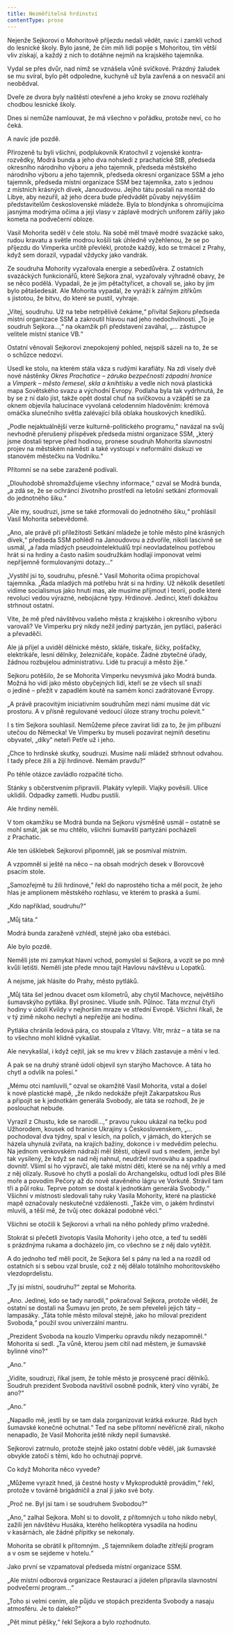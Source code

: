 ```yaml
---
title: Nezměřitelná hrdinství
contentType: prose
---
```


<section>

Nejenže Sejkorovi o Mohoritově příjezdu nedali vědět, navíc i zamkli vchod do lesnické školy. Bylo jasné, že čím míň lidí popije s Mohoritou, tím větší vliv získají, a každý z nich to dotáhne nejmíň na krajského tajemníka.

Vydal se přes dvůr, nad nímž se vznášela vůně svíčkové. Prázdný žaludek se mu svíral, bylo pět odpoledne, kuchyně už byla zavřená a on nesvačil ani neobědval.

Dveře ze dvora byly naštěstí otevřené a jeho kroky se znovu rozléhaly chodbou lesnické školy.

Dnes si nemůže namlouvat, že má všechno v pořádku, protože neví, co ho čeká.

A navíc jde pozdě.

</section>

<section>

Přirozeně tu byli všichni, podplukovník Kratochvíl z vojenské kontra­rozvědky, Modrá bunda a jeho dva nohsledi z prachatické StB, předseda okresního národního výboru a jeho tajemník, předseda městského národního výboru a jeho tajemník, předseda okresní organizace SSM a jeho tajemník, předseda místní organizace SSM bez tajemníka, zato s jednou z místních krásných dívek, Janoudovou. Jejího tátu poslali na montáž do Libye, aby nezuřil, až jeho dcera bude předvádět půvaby nejvyšším představitelům československé mládeže. Byla to blondýnka s ohromujícíma jasnýma modrýma očima a její vlasy v záplavě modrých uniforem zářily jako kometa na podvečerní obloze.

Vasil Mohorita seděl v čele stolu. Na sobě měl tmavě modré svazácké sako, rudou kravatu a světle modrou košili tak úhledně vyžehlenou, že se po příjezdu do Vimperka určitě převlékl, protože každý, kdo se trmácel z Prahy, když sem dorazil, vypadal vždycky jako vandrák.

Ze soudruha Mohority vyzařovala energie a sebedůvěra. Z ostatních svazáckých funkcionářů, které Sejkora znal, vyzařovaly výhradně obavy, že se něco podělá. Vypadali, že je jim pětačtyřicet, a chovali se, jako by jim bylo pětašedesát. Ale Mohorita vypadal, že vyráží k zářným zítřkům s jistotou, že bitvu, do které se pustil, vyhraje.

„Vítej, soudruhu. Už na tebe netrpělivě čekáme,“ přivítal Sejkoru předseda místní organizace SSM a zakroutil hlavou nad jeho nedochvilností. „To je soudruh Sejkora…,“ na okamžik při představení zaváhal, „… zástupce velitele místní stanice VB.“

Ostatní věnovali Sejkorovi znepokojený pohled, nejspíš sázeli na to, že se o schůzce nedozví.

Usedl ke stolu, na kterém stála váza s rudými karafiáty. Na zdi visely dvě nové nástěnky _Okres Prachatice_ – _záruka bezpečnosti západní hranice_ a _Vimperk_ – _město řemesel_, _skla a knihtisku_ a vedle nich nová plastická mapa Sovětského svazu a východní Evropy. Podlaha byla tak vydrhnutá, že by se z ní dalo jíst, takže opět dostal chuť na svíčkovou a vzápětí se za oknem objevila halucinace vyvolaná celodenním hladověním: krémová omáčka slunečního světla zalévající bílá oblaka houskových knedlíků.

„Podle nejaktuálnější verze kulturně-politického programu,“ navázal na svůj nevhodně přerušený příspěvek předseda místní organizace SSM, „který jsme dostali teprve před hodinou, pronese soudruh Mohorita slavnostní projev na městském náměstí a také vystoupí v neformální diskuzi ve stanovém městečku na Vodníku.“

Přítomní se na sebe zaraženě podívali.

„Dlouhodobě shromažďujeme všechny informace,“ ozval se Modrá bunda, „a zdá se, že se ochránci životního prostředí na letošní setkání zformovali do jednotného šiku.“

„Ale my, soudruzi, jsme se také zformovali do jednotného šiku,“ prohlásil Vasil Mohorita sebevědomě.

„Ano, ale právě při příležitosti Setkání mládeže je tohle město plné krásných dívek,“ předseda SSM pohlédl na Janoudovou a zdvořile, nikoli lascivně se usmál, „a řada mladých pseudointelektuálů trpí neovladatelnou potřebou hrát si na hrdiny a často našim soudružkám hodlají imponovat velmi nepříjemně formulovanými dotazy…“

„Vystihl jsi to, soudruhu, přesně.“ Vasil Mohorita očima propichoval tajemníka. „Řada mladých má potřebu hrát si na hrdiny. Už několik desetiletí vidíme socialismus jako hnutí mas, ale musíme přijmout i teorii, podle které revoluci vedou výrazné, nebojácné typy. Hrdinové. Jedinci, kteří dokážou strhnout ostatní.

Víte, že mě před návštěvou vašeho města z krajského i okresního výboru varovali? Ve Vimperku prý nikdy nežil jediný partyzán, jen pytláci, pašeráci a převaděči.

Ale já přijel a uviděl dělnické město, skláře, tiskaře, šičky, pošťačky, elektrikáře, lesní dělníky, železničáře, kopáče. Žádné zbytečné úřady, žádnou rozbujelou administrativu. Lidé tu pracují a město žije.“

Sejkoru potěšilo, že se Mohorita Vimperku nevysmívá jako Modrá bunda. Možná ho vidí jako město obyčejných lidí, kteří se ze všech sil snaží o jediné – přežít v zapadlém koutě na samém konci zadrátované Evropy.

„A právě pracovitým iniciativním soudruhům mezi námi musíme dát víc prostoru. A v přísně regulované vedoucí úloze strany trochu polevit.“

I s tím Sejkora souhlasil. Nemůžeme přece zavírat lidi za to, že jim příbuzní utečou do Německa! Ve Vimperku by museli pozavírat nejmíň desetinu obyvatel, „díky“ neteři Petře už i jeho.

„Chce to hrdinské skutky, soudruzi. Musíme naši mládež strhnout odvahou. I tady přece žili a žijí hrdinové. Nemám pravdu?“

Po téhle otázce zavládlo rozpačité ticho.

Stánky s občerstvením připravili. Plakáty vylepili. Vlajky pověsili. Ulice uklidili. Odpadky zametli. Hudbu pustili.

Ale hrdiny neměli.

V tom okamžiku se Modrá bunda na Sejkoru výsměšně usmál – ostatně se mohl smát, jak se mu chtělo, všichni šumavští partyzáni pocházeli z Prachatic.

Ale ten úšklebek Sejkorovi připomněl, jak se posmíval místním.

A vzpomněl si ještě na něco – na obsah modrých desek v Borov­cově psacím stole.

„Samozřejmě tu žili hrdinové,“ řekl do naprostého ticha a měl pocit, že jeho hlas je amplionem městského rozhlasu, ve kterém to praská a šumí.

„Kdo například, soudruhu?“

„Můj táta.“

Modrá bunda zaraženě vzhlédl, stejně jako oba estébáci.

Ale bylo pozdě.

Neměli jste mi zamykat hlavní vchod, pomyslel si Sejkora, a vozit se po mně kvůli letišti. Neměli jste přede mnou tajit Havlovu návštěvu u Lopatků.

A nejsme, jak hlásíte do Prahy, město pytláků.

„Můj táta šel jednou dvacet osm kilometrů, aby chytil Machovce, největšího šumavskýho pytláka. Byl prosinec. Všude sníh. Půlnoc. Táta mrznul čtyři hodiny v údolí Kvildy v nejhorším mraze ve střední Evropě. Všichni říkali, že v tý zimě nikoho nechytí a nepřežije ani hodinu.

Pytláka chránila ledová pára, co stoupala z Vltavy. Vítr, mráz – a táta se na to všechno mohl klidně vykašlat.

Ale nevykašlal, i když cejtil, jak se mu krev v žilách zastavuje a mění v led.

A pak se na druhý straně údolí objevil syn starýho Machovce. A táta ho chytl a odvlík na polesí.“

„Mému otci namluvili,“ ozval se okamžitě Vasil Mohorita, vstal a došel k nové plastické mapě, „že nikdo nedokáže přejít Zakarpatskou Rus a připojit se k jednotkám generála Svobody, ale táta se rozhodl, že je poslouchat nebude.

Vyrazil z Chustu, kde se narodil…,“ pravou rukou ukázal na tečku pod Užhorodem, kousek od hranice Ukrajiny s Československem, „… pochodoval dva týdny, spal v lesích, na polích, v jámách, do kterých se házela uhynulá zvířata, na krajích bažiny, dokonce i v medvědím pelechu. Na jednom venkovském nádraží měl štěstí, objevil sud s medem, jenže byl tak vysílený, že když se nad něj nahnul, neudržel rovnováhu a spadnul dovnitř. Všiml si ho výpravčí, ale také místní děti, které se na něj vrhly a med z něj olízaly. Rusové ho chytli a poslali do Archangelsku, odtud lodí přes Bílé moře a povodím Pečory až do nově stavěného lágru ve Vorkutě. Strávil tam tři a půl roku. Teprve potom se dostal k jednotkám generála Svobody.“ Všichni v místnosti sledovali tahy ruky Vasila Mohority, které na plastické mapě označovaly neskutečné vzdálenosti. „Takže vím, o jakém hrdinství mluvíš, a těší mě, že tvůj otec dokázal podobné věci.“

Všichni se otočili k Sejkorovi a vrhali na něho pohledy přímo vražedné.

Stokrát si přečetli životopis Vasila Mohority i jeho otce, a teď tu seděli s prázdnýma rukama a docházelo jim, co všechno se z něj dalo vytěžit.

A do jednoho teď měli pocit, že Sejkora šel s pány na led a na rozdíl od ostatních si s sebou vzal brusle, což z něj dělalo totálního mohoritovského vlezdoprdelistu.

„Ty jsi místní, soudruhu?“ zeptal se Mohorita.

„Ano. Jedinej, kdo se tady narodil,“ pokračoval Sejkora, protože věděl, že ostatní se dostali na Šumavu jen proto, že sem převeleli jejich táty – lampasáky. „Táta tohle město miloval stejně, jako ho miloval prezident Svoboda,“ použil svou univerzální mantru.

„Prezident Svoboda na kouzlo Vimperku opravdu nikdy nezapomněl.“ Mohorita si sedl. „Ta vůně, kterou jsem cítil nad městem, je šumavské bylinné víno?“

„Ano.“

„Vidíte, soudruzi, říkal jsem, že tohle město je prosycené prací dělníků. Soudruh prezident Svoboda navštívil osobně podnik, který víno vyrábí, že ano?“

„Ano.“

„Napadlo mě, jestli by se tam dala zorganizovat krátká exkurze. Rád bych šumavské konečné ochutnal.“ Teď na sebe přítomní nevěřícně zírali, nikoho nenapadlo, že Vasil Mohorita ještě nikdy nepil šumavské.

Sejkorovi zatrnulo, protože stejně jako ostatní dobře věděl, jak šumavské obvykle zatočí s těmi, kdo ho ochutnají poprvé.

Co když Mohorita něco vyvede?

„Můžeme vyrazit hned, já čestné hosty v Mykoproduktě provádím,“ řekl, protože v továrně brigádničil a znal ji jako své boty.

„Proč ne. Byl jsi tam i se soudruhem Svobodou?“

„Ano,“ zalhal Sejkora. Mohl si to dovolit, z přítomných u toho nikdo nebyl, zažili jen návštěvu Husáka, kterého helikoptéra vysadila na hodinu v kasárnách, ale žádné přípitky se nekonaly.

Mohorita se obrátil k přítomným. „S tajemníkem dolaďte zítřejší program a v osm se sejdeme v hotelu.“

Jako první se vzpamatoval předseda místní organizace SSM.

„Ale místní odborová organizace Restaurací a jídelen připravila slavnostní podvečerní program…“

„Toho si velmi cením, ale půjdu ve stopách prezidenta Svobody a nasaju atmosféru. Je to daleko?“

„Pět minut pěšky,“ řekl Sejkora a bylo rozhodnuto.

</section>

